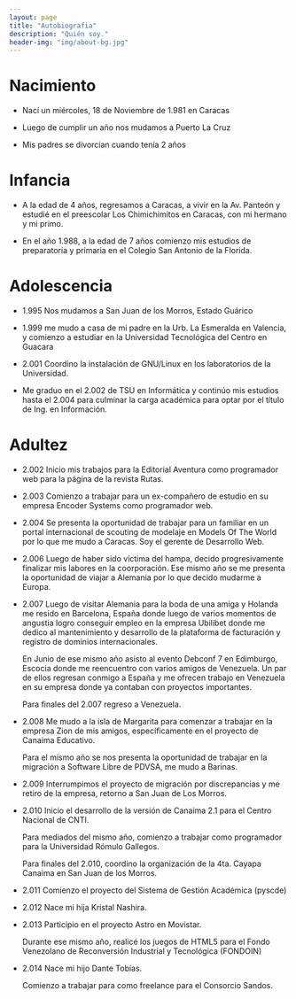 ```yaml
---
layout: page
title: "Autobiografia"
description: "Quién soy."
header-img: "img/about-bg.jpg"
---
```


Nacimiento
==========

* Nací un miércoles, 18 de Noviembre de 1.981 en Caracas

* Luego de cumplir un año nos mudamos a Puerto La Cruz

* Mis padres se divorcian cuando tenía 2 años

Infancia
========

* A la edad de 4 años, regresamos a Caracas, a vivir en la Av. Panteón  y estudié en el preescolar Los Chimichimitos en Caracas, con mi hermano y mi primo.

* En el año 1.988, a la edad de 7 años comienzo mis estudios de preparatoria y  primaria en el Colegio San Antonio de la Florida.

Adolescencia
============

* 1.995 Nos mudamos a San Juan de los Morros, Estado Guárico

* 1.999 me mudo a casa de mi padre en la Urb. La Esmeralda en Valencia, y comienzo a estudiar en la Universidad Tecnológica del Centro en Guacara

* 2.001 Coordino la instalación de GNU/Linux en los laboratorios de la Universidad.

* Me graduo en el 2.002 de TSU en Informática y continúo mis estudios hasta el 2.004 para culminar la carga académica para optar por el título de Ing. en Información.


Adultez
=======

* 2.002 Inicio mis trabajos para la Editorial Aventura como programador web para la página de la revista Rutas.

* 2.003 Comienzo a trabajar para un ex-compañero de estudio en su empresa Encoder Systems como programador web.

* 2.004 Se presenta la oportunidad de trabajar para un  familiar en un portal internacional de scouting de modelaje en Models Of The World por lo que me mudo a Caracas. Soy el gerente de Desarrollo Web.

* 2.006 Luego de haber sido víctima del hampa, decido progresivamente finalizar mis labores en la coorporación. Ese mismo año se me presenta la oportunidad de viajar a Alemania por lo que decido mudarme a Europa.

* 2.007 Luego de visitar Alemania para la boda de una amiga y Holanda me resido en Barcelona, España donde luego de varios momentos de angustia logro conseguir empleo en la empresa Ubilibet donde me dedico al mantenimiento y desarrollo de la plataforma de facturación y registro de dominios internacionales.

    En Junio de ese mismo año asisto al evento Debconf 7 en Edimburgo, Escocia donde me reencuentro con varios amigos de Venezuela. Un par de ellos regresan conmigo a España y me ofrecen trabajo en Venezuela en su empresa donde ya contaban con proyectos importantes.

    Para finales del 2.007 regreso a Venezuela.

* 2.008 Me mudo a la isla de Margarita para comenzar a trabajar en la empresa Zion de mis amigos, específicamente en el proyecto de Canaima Educativo.

    Para el mismo año se nos presenta la oportunidad de trabajar en la migración a Software Libre de PDVSA, me mudo a Barinas.

* 2.009 Interrumpimos el proyecto de migración por discrepancias y me retiro de la empresa, retorno a San Juan de Los Morros.

* 2.010 Inicio el desarrollo de la versión de Canaima 2.1 para el Centro Nacional de CNTI.

    Para mediados del mismo año, comienzo a trabajar como programador para la Universidad Rómulo Gallegos.

    Para finales del 2.010, coordino la organización de la 4ta. Cayapa Canaima en San Juan de los Morros.
    
* 2.011 Comienzo el proyecto del Sistema de Gestión Académica (pyscde)  

* 2.012 Nace mi hija Kristal Nashira.

* 2.013 Participio en el proyecto Astro en Movistar.

    Durante ese mismo año, realicé los juegos de HTML5 para el Fondo Venezolano de Reconversión Industrial y Tecnológica (FONDOIN)

* 2.014 Nace mi hijo Dante Tobías.

    Comienzo a trabajar para como freelance para el Consorcio Sandos.


